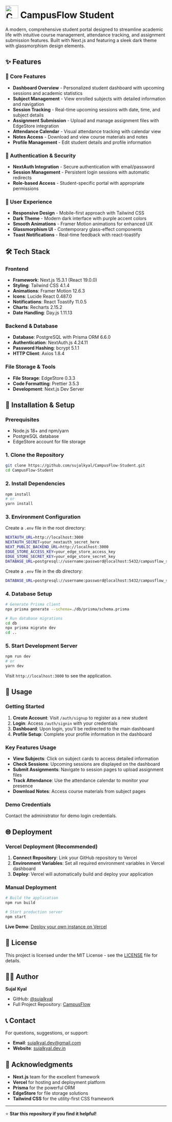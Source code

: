 <h1 align="left">
  <img src="public/logo_transparent.png" alt="CampusFlow Student" height="40" "/>
  CampusFlow Student
</h1>

A modern, comprehensive student portal designed to streamline academic life with intuitive course management, attendance tracking, and assignment submission features. Built with Next.js and featuring a sleek dark theme with glassmorphism design elements.

## ✨ Features

### 🎯 Core Features
- **Dashboard Overview** - Personalized student dashboard with upcoming sessions and academic statistics
- **Subject Management** - View enrolled subjects with detailed information and navigation
- **Session Tracking** - Real-time upcoming sessions with date, time, and subject details
- **Assignment Submission** - Upload and manage assignment files with EdgeStore integration
- **Attendance Calendar** - Visual attendance tracking with calendar view
- **Notes Access** - Download and view course materials and notes
- **Profile Management** - Edit student details and profile information

### 🔐 Authentication & Security
- **NextAuth Integration** - Secure authentication with email/password
- **Session Management** - Persistent login sessions with automatic redirects
- **Role-based Access** - Student-specific portal with appropriate permissions

### 🎨 User Experience
- **Responsive Design** - Mobile-first approach with Tailwind CSS
- **Dark Theme** - Modern dark interface with purple accent colors
- **Smooth Animations** - Framer Motion animations for enhanced UX
- **Glassmorphism UI** - Contemporary glass-effect components
- **Toast Notifications** - Real-time feedback with react-toastify

## 🛠️ Tech Stack

### Frontend
- **Framework**: Next.js 15.3.1 (React 19.0.0)
- **Styling**: Tailwind CSS 4.1.4
- **Animations**: Framer Motion 12.6.3
- **Icons**: Lucide React 0.487.0
- **Notifications**: React Toastify 11.0.5
- **Charts**: Recharts 2.15.2
- **Date Handling**: Day.js 1.11.13

### Backend & Database
- **Database**: PostgreSQL with Prisma ORM 6.6.0
- **Authentication**: NextAuth.js 4.24.11
- **Password Hashing**: bcrypt 5.1.1
- **HTTP Client**: Axios 1.8.4

### File Storage & Tools
- **File Storage**: EdgeStore 0.3.3
- **Code Formatting**: Prettier 3.5.3
- **Development**: Next.js Dev Server


## 🚀 Installation & Setup

### Prerequisites
- Node.js 18+ and npm/yarn
- PostgreSQL database
- EdgeStore account for file storage

### 1. Clone the Repository
```bash
git clone https://github.com/sujalkyal/CampusFlow-Student.git
cd CampusFlow-Student
```

### 2. Install Dependencies
```bash
npm install
# or
yarn install
```

### 3. Environment Configuration
Create a `.env` file in the root directory:
```bash
NEXTAUTH_URL=http://localhost:3000
NEXTAUTH_SECRET=your_nextauth_secret_here
NEXT_PUBLIC_BACKEND_URL=http://localhost:3000
EDGE_STORE_ACCESS_KEY=your_edge_store_access_key
EDGE_STORE_SECRET_KEY=your_edge_store_secret_key
DATABASE_URL=postgresql://username:password@localhost:5432/campusflow_student
```
Create a `.env` file in the db directory:
```bash
DATABASE_URL=postgresql://username:password@localhost:5432/campusflow_student
```

### 4. Database Setup
```bash
# Generate Prisma client
npx prisma generate --schema=./db/prisma/schema.prisma

# Run database migrations
cd db
npx prisma migrate dev
cd ..
```

### 5. Start Development Server
```bash
npm run dev
# or
yarn dev
```
Visit `http://localhost:3000` to see the application.

## 📱 Usage

### Getting Started
1. **Create Account**: Visit `/auth/signup` to register as a new student
2. **Login**: Access `/auth/signin` with your credentials
3. **Dashboard**: Upon login, you'll be redirected to the main dashboard
4. **Profile Setup**: Complete your profile information in the dashboard

### Key Features Usage
- **View Subjects**: Click on subject cards to access detailed information
- **Check Sessions**: Upcoming sessions are displayed on the dashboard
- **Submit Assignments**: Navigate to session pages to upload assignment files
- **Track Attendance**: Use the attendance calendar to monitor your presence
- **Download Notes**: Access course materials from subject pages

### Demo Credentials
Contact the administrator for demo login credentials.


## 🌐 Deployment

### Vercel Deployment (Recommended)
1. **Connect Repository**: Link your GitHub repository to Vercel
2. **Environment Variables**: Set all required environment variables in Vercel dashboard
3. **Deploy**: Vercel will automatically build and deploy your application

### Manual Deployment
```bash
# Build the application
npm run build

# Start production server
npm start
```
**Live Demo**: [Deploy your own instance on Vercel](https://vercel.com/)

## 📄 License

This project is licensed under the MIT License - see the [LICENSE](LICENSE) file for details.

## 👨‍💻 Author

**Sujal Kyal**
- GitHub: [@sujalkyal](https://github.com/sujalkyal)
- Full Project Repository: [CampusFlow](https://github.com/sujalkyal/CampusFlow.git)

## 📞 Contact

For questions, suggestions, or support:
- **Email**: sujalkyal.dev@gmail.com
- **Website**: [sujalkyal.dev.in](https://sujaldev-ten.vercel.app/)

## 🙏 Acknowledgments

- **Next.js** team for the excellent framework
- **Vercel** for hosting and deployment platform
- **Prisma** for the powerful ORM
- **EdgeStore** for file storage solutions
- **Tailwind CSS** for the utility-first CSS framework

---

⭐ **Star this repository if you find it helpful!**
